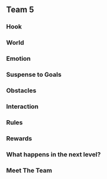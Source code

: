 ## Team 5

### Hook

### World

### Emotion

### Suspense to Goals

### Obstacles

### Interaction

### Rules

### Rewards

### What happens in the next level?

### Meet The Team
